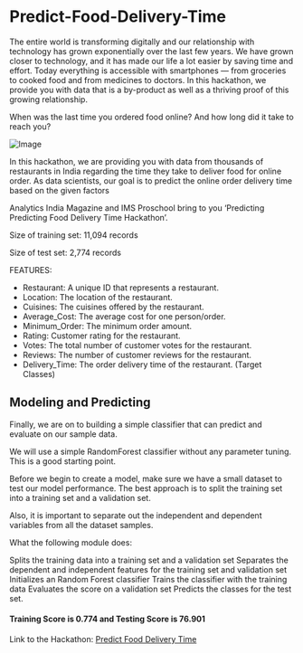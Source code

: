 # Predict-Food-Delivery-Time

The entire world is transforming digitally and our relationship with technology has grown exponentially over the last few years. We have grown closer to technology, and it has made our life a lot easier by saving time and effort. Today everything is accessible with smartphones — from groceries to cooked food and from medicines to doctors. In this hackathon, we provide you with data that is a by-product as well as a thriving proof of this growing relationship. 

When was the last time you ordered food online? And how long did it take to reach you?

![Image](https://www.machinehack.com/wp-content/uploads/2019/11/courier-delivery-service-illustration-3-02.jpg)

In this hackathon, we are providing you with data from thousands of restaurants in India regarding the time they take to deliver food for online order. As data scientists, our goal is to predict the online order delivery time based on the given factors

Analytics India Magazine and IMS Proschool bring to you ‘Predicting Predicting Food Delivery Time Hackathon’.

Size of training set: 11,094 records

Size of test set: 2,774 records

FEATURES:

- Restaurant: A unique ID that represents a restaurant.
- Location: The location of the restaurant.
- Cuisines: The cuisines offered by the restaurant.
- Average_Cost: The average cost for one person/order.
- Minimum_Order: The minimum order amount.
- Rating: Customer rating for the restaurant.
- Votes: The total number of customer votes for the restaurant.
- Reviews: The number of customer reviews for the restaurant.
- Delivery_Time: The order delivery time of the restaurant. (Target Classes) 


## Modeling and Predicting
Finally, we are on to building a simple classifier that can predict and evaluate on our sample data.

We will use a simple RandomForest classifier without any parameter tuning. This is a good starting point.

Before we begin to create a model, make sure we have a small dataset to test our model performance. The best approach is to split the training set into a training set and a validation set.

Also, it is important to separate out the independent and dependent variables from all the dataset samples.


What the following module does:

Splits the training data into a training set and a validation set
Separates the dependent and independent features for the training set and validation set
Initializes an Random Forest classifier
Trains the classifier with the training data
Evaluates the score on a validation set 
Predicts the classes for the test set.

#### Training Score is 0.774 and Testing Score is 76.901


Link to the Hackathon: [Predict Food Delivery Time](https://www.machinehack.com/course/predicting-food-delivery-time-hackathon-by-ims-proschool/)
